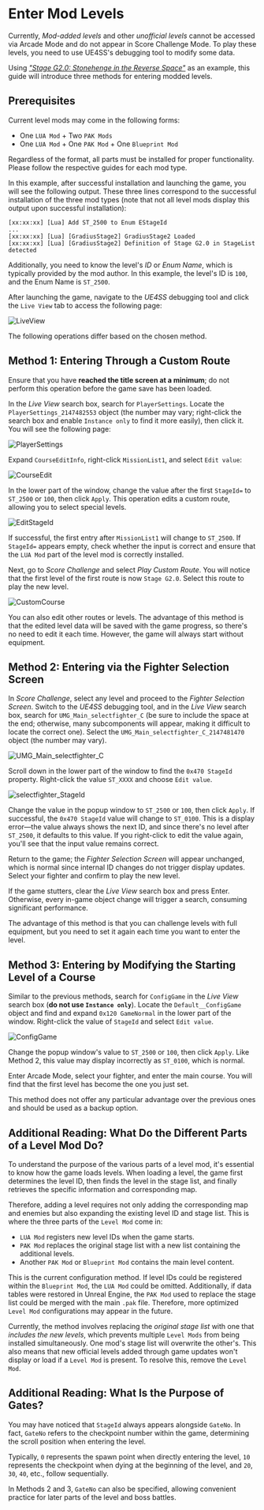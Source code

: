# Enter Mod Levels

Currently, *Mod-added levels* and other *unofficial levels* cannot be accessed via Arcade Mode and do not appear in Score Challenge Mode. To play these levels, you need to use UE4SS's debugging tool to modify some data.

Using *["Stage G2.0: Stonehenge in the Reverse Space"](https://github.com/BLACKujira/GradiusStage2Mod)* as an example, this guide will introduce three methods for entering modded levels.

## Prerequisites

Current level mods may come in the following forms:
- One `LUA Mod` + Two `PAK Mods`
- One `LUA Mod` + One `PAK Mod` + One `Blueprint Mod`

Regardless of the format, all parts must be installed for proper functionality. Please follow the respective guides for each mod type.

In this example, after successful installation and launching the game, you will see the following output. These three lines correspond to the successful installation of the three mod types (note that not all level mods display this output upon successful installation):

```
[xx:xx:xx] [Lua] Add ST_2500 to Enum EStageId
...
[xx:xx:xx] [Lua] [GradiusStage2] GradiusStage2 Loaded
[xx:xx:xx] [Lua] [GradiusStage2] Definition of Stage G2.0 in StageList detected
```


Additionally, you need to know the level's *ID* or *Enum Name*, which is typically provided by the mod author. In this example, the level's ID is `100`, and the Enum Name is `ST_2500`.

After launching the game, navigate to the *UE4SS* debugging tool and click the `Live View` tab to access the following page:

![LiveView](../image/LiveView.png)

The following operations differ based on the chosen method.

## Method 1: Entering Through a Custom Route

Ensure that you have **reached the title screen at a minimum**; do not perform this operation before the game save has been loaded.

In the *Live View* search box, search for `PlayerSettings`. Locate the `PlayerSettings_2147482553` object (the number may vary; right-click the search box and enable `Instance only` to find it more easily), then click it. You will see the following page:

![PlayerSettings](../image/PlayerSettings.png)

Expand `CourseEditInfo`, right-click `MissionList1`, and select `Edit value`:

![CourseEdit](../image/CourseEdit.png)

In the lower part of the window, change the value after the first `StageId=` to `ST_2500` or `100`, then click `Apply`. This operation edits a custom route, allowing you to select special levels.

![EditStageId](../image/EditStageId.png)

If successful, the first entry after `MissionList1` will change to `ST_2500`. If `StageId=` appears empty, check whether the input is correct and ensure that the `LUA Mod` part of the level mod is correctly installed.

Next, go to *Score Challenge* and select *Play Custom Route*. You will notice that the first level of the first route is now `Stage G2.0`. Select this route to play the new level.

![CustomCourse](../image/CustomCourse.png)

You can also edit other routes or levels. The advantage of this method is that the edited level data will be saved with the game progress, so there's no need to edit it each time. However, the game will always start without equipment.

## Method 2: Entering via the Fighter Selection Screen

In *Score Challenge*, select any level and proceed to the *Fighter Selection Screen*. Switch to the *UE4SS* debugging tool, and in the *Live View* search box, search for `UMG_Main_selectfighter_C` (be sure to include the space at the end; otherwise, many subcomponents will appear, making it difficult to locate the correct one). Select the `UMG_Main_selectfighter_C_2147481470` object (the number may vary).

![UMG_Main_selectfighter_C](../image/UMG_Main_selectfighter_C.png)

Scroll down in the lower part of the window to find the `0x470 StageId` property. Right-click the value `ST_XXXX` and choose `Edit value`.

![selectfighter_StageId](../image/selectfighter_StageId.png)

Change the value in the popup window to `ST_2500` or `100`, then click `Apply`. If successful, the `0x470 StageId` value will change to `ST_0100`. This is a display error—the value always shows the next ID, and since there's no level after `ST_2500`, it defaults to this value. If you right-click to edit the value again, you'll see that the input value remains correct.

Return to the game; the *Fighter Selection Screen* will appear unchanged, which is normal since internal ID changes do not trigger display updates. Select your fighter and confirm to play the new level.

If the game stutters, clear the *Live View* search box and press Enter. Otherwise, every in-game object change will trigger a search, consuming significant performance.

The advantage of this method is that you can challenge levels with full equipment, but you need to set it again each time you want to enter the level.

## Method 3: Entering by Modifying the Starting Level of a Course

Similar to the previous methods, search for `ConfigGame` in the *Live View* search box (**do not use `Instance only`**). Locate the `Default__ConfigGame` object and find and expand `0x120 GameNormal` in the lower part of the window. Right-click the value of `StageId` and select `Edit value`.

![ConfigGame](../image/ConfigGame.png)

Change the popup window's value to `ST_2500` or `100`, then click `Apply`. Like Method 2, this value may display incorrectly as `ST_0100`, which is normal.

Enter Arcade Mode, select your fighter, and enter the main course. You will find that the first level has become the one you just set.

This method does not offer any particular advantage over the previous ones and should be used as a backup option.

## Additional Reading: What Do the Different Parts of a Level Mod Do?

To understand the purpose of the various parts of a level mod, it's essential to know how the game loads levels. When loading a level, the game first determines the level ID, then finds the level in the stage list, and finally retrieves the specific information and corresponding map.

Therefore, adding a level requires not only adding the corresponding map and enemies but also expanding the existing level ID and stage list. This is where the three parts of the `Level Mod` come in:

- `LUA Mod` registers new level IDs when the game starts.
- `PAK Mod` replaces the original stage list with a new list containing the additional levels.
- Another `PAK Mod` or `Blueprint Mod` contains the main level content.

This is the current configuration method. If level IDs could be registered within the `Blueprint Mod`, the `LUA Mod` could be omitted. Additionally, if data tables were restored in Unreal Engine, the `PAK Mod` used to replace the stage list could be merged with the main `.pak` file. Therefore, more optimized `Level Mod` configurations may appear in the future.

Currently, the method involves replacing the *original stage list* with one that *includes the new levels*, which prevents multiple `Level Mods` from being installed simultaneously. One mod's stage list will overwrite the other's. This also means that new official levels added through game updates won't display or load if a `Level Mod` is present. To resolve this, remove the `Level Mod`.

## Additional Reading: What Is the Purpose of Gates?

You may have noticed that `StageId` always appears alongside `GateNo`. In fact, `GateNo` refers to the checkpoint number within the game, determining the scroll position when entering the level.

Typically, `0` represents the spawn point when directly entering the level, `10` represents the checkpoint when dying at the beginning of the level, and `20`, `30`, `40`, etc., follow sequentially.

In Methods 2 and 3, `GateNo` can also be specified, allowing convenient practice for later parts of the level and boss battles.
